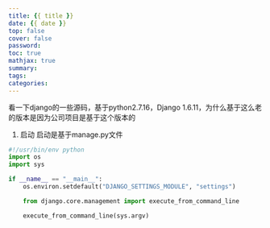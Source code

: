 ```yaml
--- 
title: {{ title }} 
date: {{ date }}
top: false
cover: false
password:
toc: true 
mathjax: true 
summary: 
tags: 
categories: 
---
```


看一下django的一些源码，基于python2.7.16，Django 1.6.11，为什么基于这么老的版本是因为公司项目是基于这个版本的

1. 启动
启动是基于manage.py文件
```python
#!/usr/bin/env python
import os
import sys

if __name__ == "__main__":
    os.environ.setdefault("DJANGO_SETTINGS_MODULE", "settings")

    from django.core.management import execute_from_command_line

    execute_from_command_line(sys.argv)
```

